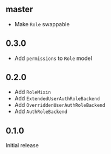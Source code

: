 ## master

* Make `Role` swappable

## 0.3.0

* Add `permissions` to `Role` model

## 0.2.0

* Add `RoleMixin`
* Add `ExtendedUserAuthRoleBackend`
* Add `OverriddenUserAuthRoleBackend`
* Add `AuthRoleBackend`

## 0.1.0

Initial release